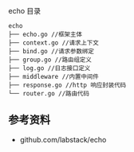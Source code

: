<!-- ---
title: echo 目录
date: 2018-05-07 10:32:52
category: language, go
--- -->

echo 目录

```
echo
├── echo.go //框架主体
├── context.go //请求上下文
├── bind.go //请求参数绑定
├── group.go //路由组定义
├── log.go //日志接口定义
├── middleware //内置中间件
├── response.go //http 响应封装代码
└── router.go //路由代码
```


## 参考资料

- github.com/labstack/echo

